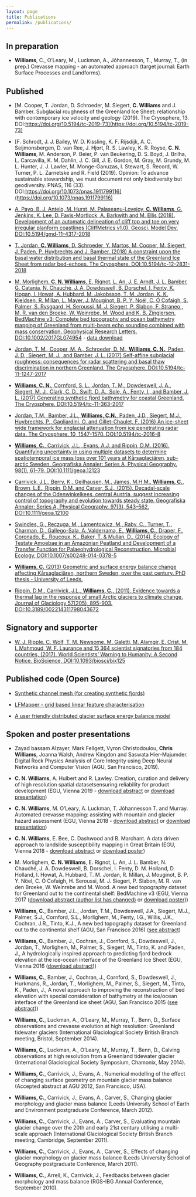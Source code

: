 ```yaml
---
layout: page
title: Publications
permalink: /publications/
---
```


## In preparation

- **Williams**, C., O’Leary, M., Luckman, A., Jóhannesson, T., Murray, T., (in prep.) Crevasse mapping - an automated approach (target journal: Earth Surface Processes and Landforms).

## Published

- [M. Cooper, T. Jordan, D. Schroeder, M. Siegert, **C. Williams** and J. Bamber. Subglacial roughness of the Greenland Ice Sheet: relationship with contemporary ice velocity and geology (2019). The Cryosphere, 13. DOI:https://doi.org/10.5194/tc-2019-73](https://doi.org/10.5194/tc-2019-73)

- [F. Schrodt, J. J. Bailey, W. D. Kissling, K. F. Rijsdijk, A. C. Seijmonsbergen, D. van Ree, J. Hjort, R. S. Lawley, K. R. Royse, **C. N. Williams**, M. Anderson, P. Beier, P. van Beukering, D. S. Boyd, J. Brilha, L. Carcavilla, K. M. Dahlin, J. C. Gill, J. E. Gordon, M. Gray, M. Grundy, M. L. Hunter, J. J. Lawler, M. Monge-Ganuzas, I. Stewart, S. Record, W. Turner, P. L. Zarnetske and R. Field (2019). Opinion: To advance sustainable stewardship, we must document not only biodiversity but geodiversity. PNAS, 116 (33). DOI:https://doi.org/10.1073/pnas.1911799116](https://doi.org/10.1073/pnas.1911799116)

- [A. Payo, B. J. Antelo, M. Hurst, M. Palaseanu-Lovejoy, **C. Williams**, G. Jenkins, K. Lee, D. Favis-Mortlock, A. Barkwith and M. Ellis (2018). Development of an automatic delineation of cliff top and toe on very irregular planform coastlines (CliffMetrics v1.0). Geosci. Model Dev. DOI:10.5194/gmd-11-4317-2018](https://www.geosci-model-dev.net/11/4317/2018/)

- [T. Jordan, **C. Williams**, D. Schroeder, Y. Martos, M. Cooper, M. Siegert, J. Paden, P. Huybrechts and J. Bamber. (2018) A constraint upon the basal water distribution and basal thermal state of the Greenland Ice Sheet from radar bed-echoes. The Cryosphere. DOI:10.5194/tc-12-2831-2018](https://www.the-cryosphere.net/12/2831/2018/)

- [M. Morlighem, **C. N. Williams**, E. Rignot, L. An, J. E. Arndt, J. L. Bamber, G. Catania, N. Chauché, J. A. Dowdeswell, B. Dorschel, I. Fenty, K. Hogan, I. Howat, A. Hubbard, M. Jakobsson, T. M. Jordan, K. K. Kjeldsen, R. Millan, L. Mayer, J. Mouginot, B. P. Y. Noël, C. Ó Cofaigh, S. Palmer, S. Rysgaard, H. Seroussi, M. J. Siegert, P. Slabon, F. Straneo , M. R. van den Broeke, W. Weinrebe, M. Wood and K. B. Zinglersen. BedMachine v3: Complete bed topography and ocean bathymetry mapping of Greenland from multi-beam echo sounding combined with mass conservation. Geophysical Research Letters. DOI:10.1002/2017GL074954](http://onlinelibrary.wiley.com/doi/10.1002/2017GL074954/abstract) - [data download](http://nsidc.org/data/IDBMG4)

- [Jordan, T. M., Cooper, M. A., Schroeder, D. M., **Williams, C. N.**, Paden, J. D., Siegert, M. J., and Bamber, J. L. (2017) Self-affine subglacial roughness: consequences for radar scattering and basal thaw discrimination in northern Greenland. The Cryosphere. DOI:10.5194/tc-11-1247-2017](http://www.the-cryosphere.net/11/1247/2017/tc-11-1247-2017.html)

- [**Williams, C. N.**, Cornford, S. L., Jordan, T. M., Dowdeswell, J. A., Siegert, M. J., Clark, C. D., Swift, D. A., Sole, A., Fenty, I., and Bamber, J. L. (2017) Generating synthetic fjord bathymetry for coastal Greenland. The Cryosphere. DOI:10.5194/tc-11-363-2017](http://www.the-cryosphere.net/11/363/2017/tc-11-363-2017.html)

- [Jordan, T.M., Bamber, J.L., **Williams, C.N.**, Paden, J.D., Siegert, M.J., Huybrechts, P., Gagliardini, O. and  Gillet-Chaulet, F. (2016) An ice-sheet wide framework for englacial attenuation from ice penetrating radar data. The Cryosphere. 10, 1547-1570. DOI:10.5194/tc-2016-8](http://www.the-cryosphere.net/10/1547/2016/)

- [**Williams, C.**, Carrivick, J.L., Evans, A.J. and Rippin, D.M. (2016). Quantifying uncertainty in using multiple datasets to determine spatiotemporal ice mass loss over 101 years at Kårsaglaciären, sub-arctic Sweden. Geografiska Annaler: Series A, Physical Geography. 98(1), 61–79. DOI:10.1111/geoa.12123](http://onlinelibrary.wiley.com/enhanced/doi/10.1111/geoa.12123)

- [Carrivick, J.L., Berry, K., Geilhausen, M., James, M.H.M., **Williams, C.**, Brown, L.E., Rippin, D.M. and Carver, S.J., (2015). Decadal-scale changes of the Odenwinkelkees, central Austria, suggest increasing control of topography and evolution towards steady state. Geografiska Annaler: Series A, Physical Geography. 97(3), 543–562. DOI:10.1111/geoa.12100](http://onlinelibrary.wiley.com/enhanced/doi/10.1111/geoa.12100)

- [Swindles, G., Reczuga, M., Lamentowicz, M., Raby, C., Turner, T., Charman, D., Gallego-Sala, A.,Valderrama, E., **Williams, C.**, Draper, F., Coronado, E., Roucoux, K., Baker, T. & Mullan, D., (2014). Ecology of Testate Amoebae in an Amazonian Peatland and Development of a Transfer Function for Palaeohydrological Reconstruction. Microbial Ecology, DOI:10.1007/s00248-014-0378-5](http://eprints.whiterose.ac.uk/79110/)

- [**Williams, C.** (2013) Geometric and surface energy balance change affecting Kårsaglaciären, northern Sweden, over the past century. PhD thesis - University of Leeds.](http://etheses.whiterose.ac.uk/5770)

- [Rippin, D.M., Carrivick, J.L., **Williams, C.**, (2011). Evidence towards a thermal lag in the response of small Arctic glaciers to climate change. Journal of Glaciology 57(205), 895-903. DOI:10.3189/002214311798043672](https://www.cambridge.org/core/journals/journal-of-glaciology/article/evidence-towards-a-thermal-lag-in-the-response-of-karsaglaciaren-northern-sweden-to-climate-change/23B7079B89C44482938B774FFBD44FE0)

## Signatory and supporter

- [W. J. Ripple,  C. Wolf, T. M. Newsome, M. Galetti, M. Alamgir, E. Crist, M. I. Mahmoud, W. F. Laurance and 15,364 scientist signatories from 184 countries, (2017). World Scientists’ Warning to Humanity: A Second Notice. BioScience, DOI:10.1093/biosci/bix125](https://academic.oup.com/bioscience/article/67/12/1026/4605229#supplementary-data)

## Published code (Open Source)

- [Synthetic channel mesh (for creating synthetic fjords)](https://github.com/Chris35Wills/synthetic_channel_mesh)

- [LFMapper - grid based linear feature characterisation](https://github.com/Chris35Wills/LFMapper)

- [A user friendly distributed glacier surface energy balance model](https://github.com/Chris35Wills/SEB_model_java_files)

## Spoken and poster presentations

- Zayad bassam Alzayer, Mark Fellgett, Vyron Christodoulou, **Chris Williams**, Joanna Walsh, Andrew Kingdon and Saswata Hier-Majumder. Digital Rock Physics Analysis of Core Integrity using Deep Neural Networks and Computer Vision (AGU, San Francisco, 2019).

- **C. N. Williams**, A. Hulbert and R. Lawley. Creation, curation and delivery of high resolution spatial datasetsensuring reliability for product development (EGU, Vienna 2019 - [download abstract](../papers/EGU2019_rasterProcessing_abstract.pdf) or [download presentation](../papers/EGU2019_rasterProcessing_poster.pdf))

- **C. N. Williams**, M. O’Leary, A. Luckman, T. Jóhannesson T. and Murray. Automated crevasse mapping: assisting with mountain and glacier hazard assessment (EGU, Vienna 2018 - [download abstract](../papers/EGU2018_creavsse_map_abstract.pdf) or [download presentation](../papers/EGU_2018_presentation_CREVASSE_MAPPING.pdf))

- **C. N. Williams**, E. Bee, C. Dashwood and B. Marchant. A data driven approach to landslide susceptibility mapping in Great Britain (EGU, Vienna 2018 - [download abstract](../papers/EGU2018_danger_abstract.pdf) or [download poster](../papers/EGU2018_DANGER_poster_A0_PRESENTED.pdf))

- M. Morlighem, **C. N. Williams**, E. Rignot, L. An, J. L. Bamber, N. Chauché, J. A. Dowdeswell, B. Dorschel, I. Fenty, D. M. Holland, D. Holland, I. Howat, A. Hubbard, T.  M. Jordan, R. Millan, J. Mouginot, B. P. Y. Nöel, C. Ó Cofaigh, H. Seroussi, M. J. Siegert, P. Slabon, M. R. van den Broeke, W. Weinrebe and M. Wood. A new bed topography dataset for Greenland out to the continental shelf: BedMachine v3 (EGU, Vienna 2017 ([download abstract (author list has changed)](../papers/EGU2017_abstract.pdf) or [download poster](../images/conferences/EGU2017_poster_CWilliams.pdf)))  

- **Williams, C.**, Bamber, J.L., Jordan, T.M., Dowdeswell, J.A., Siegert, M.J., Palmer, S.J., Cornford, S.L., Morlighem, M., Fenty, I.G., Willis, J.K., Cochran, J.R., Tinto, K.J., A new bed topography dataset for Greenland out to the continental shelf (AGU, San Francisco 2016) ([see abstract](https://agu.confex.com/agu/fm16/meetingapp.cgi/Paper/140978))

- **Williams, C.**, Bamber, J., Cochran, J., Cornford, S., Dowdeswell, J., Jordan, T., Morlighem, M., Palmer, S., Siegert, M., Tinto, K. and Paden, J., A hydrologically inspired approach to predicting fjord bedrock elevation at the ice-ocean interface of the Greenland Ice Sheet (EGU, Vienna 2016 ([download abstract](../papers/EGU2016_abstract.pdf)))  

- **Williams, C.**, Bamber, J., Cochran, J., Cornford, S., Dowdeswell, J., Hurkmans, R., Jordan, T., Morlighem, M., Palmer, S., Siegert, M., Tinto, K., Paden, J., A novel approach to improving the reconstruction of bed elevation with special consideration of bathymetry at the ice/ocean interface of the Greenland ice sheet (AGU, San Francisco 2015 ([see abstract](https://agu.confex.com/agu/fm15/meetingapp.cgi/Paper/69688)))  

- **Williams, C.**, Luckman, A., O’Leary, M., Murray, T., Benn, D., Surface observations and crevasse evolution at high resolution: Greenland tidewater glaciers (International Glaciological Society British Branch meeting, Bristol, September 2014).

- **Williams, C.**, Luckman, A., O’Leary, M., Murray, T., Benn, D., Calving observations at high resolution from a Greenland tidewater glacier (International Glaciological Society Symposium, Chamonix, May 2014).

- **Williams, C.**, Carrivick, J., Evans, A., Numerical modelling of the effect of changing surface geometry on mountain glacier mass balance (Accepted abstract at AGU 2012, San Francisco, USA).

- **Williams, C.**, Carrivick, J., Evans, A., Carver, S., Changing glacier morphology and glacier mass balance (Leeds University School of Earth and Environment postgraduate Conference, March 2012).

- **Williams, C.**, Carrivick, J., Evans, A., Carver, S., Evaluating mountain glacier change over the 20th and early 21st century utilising a multi-scale approach (International Glaciological Society British Branch meeting, Cambridge, September 2011).

- **Williams, C.**, Carrivick, J., Evans, A., Carver, S., Effects of changing glacier morphology on glacier mass balance (Leeds University School of Geography postgraduate Conference, March 2011).

- **Williams, C.**, Arrell, K., Carrivick, J., Feedbacks between glacier morphology and mass balance (RGS-IBG Annual Conference, September 2010).
